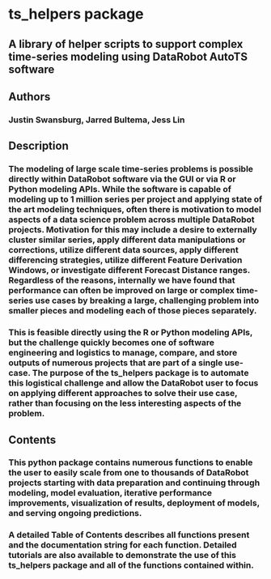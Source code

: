 # ts_helpers package
## A library of helper scripts to support complex time-series modeling using DataRobot AutoTS software

## Authors
### Justin Swansburg, Jarred Bultema, Jess Lin

## Description
### The modeling of large scale time-series problems is possible directly within DataRobot software via the GUI or via R or Python modeling APIs. While the software is capable of modeling up to 1 million series per project and applying state of the art modeling techniques, often there is motivation to model aspects of a data science problem across multiple DataRobot projects. Motivation for this may include a desire to externally cluster similar series, apply different data manipulations or corrections, utilize different data sources, apply different differencing strategies, utilize different Feature Derivation Windows, or investigate different Forecast Distance ranges. Regardless of the reasons, internally we have found that performance can often be improved on large or complex time-series use cases by breaking a large, challenging problem into smaller pieces and modeling each of those pieces separately.

### This is feasible directly using the R or Python modeling APIs, but the challenge quickly becomes one of software engineering and logistics to manage, compare, and store outputs of numerous projects that are part of a single use-case. The purpose of the ts_helpers package is to automate this logistical challenge and allow the DataRobot user to focus on applying different approaches to solve their use case, rather than focusing on the less interesting aspects of the problem.


## Contents

### This python package contains numerous functions to enable the user to easily scale from one to thousands of DataRobot projects starting with data preparation and continuing through modeling, model evaluation, iterative performance improvements, visualization of results, deployment of models, and serving ongoing predictions.

### A detailed Table of Contents describes all functions present and the documentation string for each function. Detailed tutorials are also available to demonstrate the use of this ts_helpers package and all of the functions contained within.